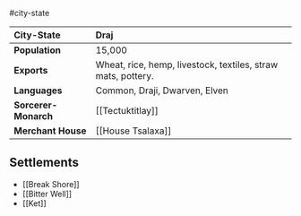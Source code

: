 #city-state 

| City-State | Draj |
|:-|:-|
| **Population** | 15,000 |
| **Exports** | Wheat, rice, hemp, livestock, textiles, straw mats, pottery. |
| **Languages** | Common, Draji, Dwarven, Elven |
| **Sorcerer-Monarch** | [[Tectuktitlay]] |
| **Merchant House** | [[House Tsalaxa]] |

## Settlements
- [[Break Shore]]
- [[Bitter Well]]
- [[Ket]]
